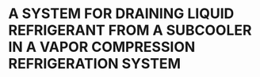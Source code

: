 # A SYSTEM FOR DRAINING LIQUID REFRIGERANT FROM A SUBCOOLER IN A VAPOR COMPRESSION REFRIGERATION SYSTEM